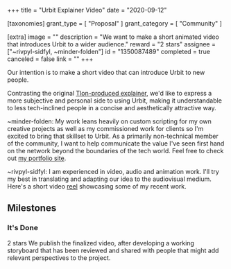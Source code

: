 +++
title = "Urbit Explainer Video"
date = "2020-09-12"

[taxonomies]
grant_type = [ "Proposal" ]
grant_category = [ "Community" ]

[extra]
image = ""
description = "We want to make a short animated video that introduces Urbit to a wider audience."
reward = "2 stars"
assignee = ["~rivpyl-sidfyl, ~minder-folden"]
id = "1350087489"
completed = true
canceled = false
link = ""
+++

Our intention is to make a short video that can introduce Urbit to new people.

Contrasting the original [Tlon-produced explainer](https://www.youtube.com/watch?v=M04AKTCDavc), we'd like to express a more subjective and personal side to using Urbit, making it understandable to less tech-inclined people in a concise and aesthetically attractive way.

~minder-folden: My work leans heavily on custom scripting for my own creative projects as well as my commissioned work for clients so I'm excited to bring that skillset to Urbit. As a primarily non-technical member of the community, I want to help communicate the value I've seen first hand on the network beyond the boundaries of the tech world. Feel free to check out [my portfolio site](https://www.jonathanpritchard.me/).

~rivpyl-sidfyl: I am experienced in video, audio and animation work.
I'll try my best in translating and adapting our idea to the audiovisual medium.
Here's a short video [reel](https://streamable.com/lpzh4s) showcasing some of my recent work.

## Milestones

### It's Done

2 stars
We publish the finalized video, after developing a working storyboard that has been reviewed and shared with people that might add relevant perspectives to the project.
